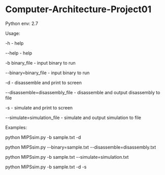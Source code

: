 # Computer-Architecture-Project01

Python env: 2.7

Usage:

-h - help

--help - help

-b binary_file - input binary to run

--binary=binary_file - input binary to run

-d - disassemble and print to screen

--disassemble=disassembly_file - disassemble and output disassembly to file

-s - simulate and print to screen

--simulate=simulation_file - simulate and output simulation to file

Examples:

python MIPSsim.py -b sample.txt -d

python MIPSsim.py --binary=sample.txt --disassemble=disassembly.txt

python MIPSsim.py -b sample.txt --simulate=simulation.txt

python MIPSsim.py -b sample.txt -d -s